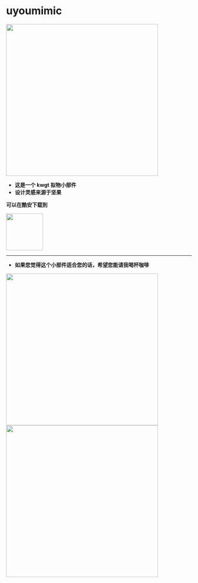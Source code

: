# uyoumimic

<img src="http://bt.uyou.org.cn:518/down/o6CDHgSwkuiM" height="412px">

* **这是一个 kwgt 拟物小部件**
* **设计灵感来源于坚果**

**可以在酷安下载到**

[<img src="https://static.coolapk.com/static/web/v8/images/header-logo.png" height="100px">](https://www.coolapk.com/apk/273481)

* **

* **如果您觉得这个小部件适合您的话，希望您能请我喝杯咖啡**

<img src="http://blog.uyou.org.cn/wp-content/uploads/2020/02/mm_facetoface_collect_qrcode_1582460281306-746x1024.png" height="412px">

<img src="http://blog.uyou.org.cn/wp-content/uploads/2020/02/1582460288902-658x1024.jpg" height="412px">
